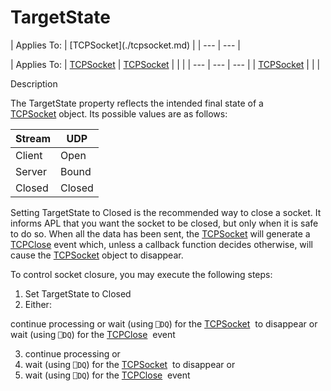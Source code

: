 




<h1 class="heading"><span class="name">TargetState</span></h1>
| Applies To: | [TCPSocket](./tcpsocket.md) |
| --- | ---  |

| Applies To: | [TCPSocket](./tcpsocket.md) | [TCPSocket](./tcpsocket.md) |  |  |
| --- | --- | ---  |
| [TCPSocket](./tcpsocket.md) |  |  |


Description


The TargetState property reflects the intended final state of a [TCPSocket](./tcpsocket.md) object. Its possible values are as follows:

| Stream | UDP |
| --- | ---  |
| Client | Open |
| Server | Bound |
| Closed | Closed |


Setting TargetState to Closed is the recommended way to close a socket. It
informs APL that you want the socket to be closed, but only when it is safe to
do so. When all the data has been sent, the [TCPSocket](./tcpsocket.md) will generate a [TCPClose](./tcpclose.md) event which, unless
a callback function decides otherwise, will cause the [TCPSocket](./tcpsocket.md) object to disappear.


To control socket closure, you may execute the following steps:

1. Set TargetState to Closed
2. Either:

continue processing or
wait (using `⎕DQ`) for the [TCPSocket](./tcpsocket.md)   to disappear or
wait (using `⎕DQ`) for the [TCPClose](./tcpclose.md)   event


3. continue processing or
4. wait (using `⎕DQ`) for the [TCPSocket](./tcpsocket.md)   to disappear or
5. wait (using `⎕DQ`) for the [TCPClose](./tcpclose.md)   event


